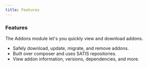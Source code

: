 ```yaml
---
title: Features 
---
```


### Features

The Addons module let's you quickly view and download addons.

*   Safely download, update, migrate, and remove addons.
*   Built over composer and uses SATIS repositories.
*   View addon information, versions, dependencies, and more.
